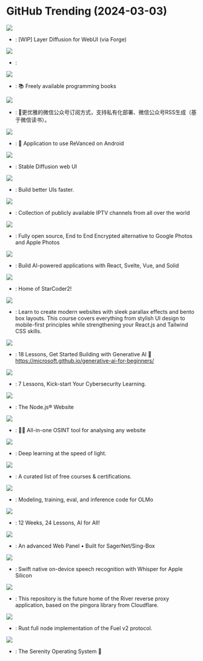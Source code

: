 # GitHub Trending (2024-03-03)

![](https://img.shields.io/badge/Python-New%20301-green?style=flat-square&logo=appveyor)
- [](https://github.comundefined): [WIP] Layer Diffusion for WebUI (via Forge)

![](https://img.shields.io/badge/Python-New%20198-green?style=flat-square&logo=appveyor)
- [](https://github.comundefined): 

![](https://img.shields.io/badge/none-New%20372-green?style=flat-square&logo=appveyor)
- [](https://github.comundefined): 📚 Freely available programming books

![](https://img.shields.io/badge/TypeScript-New%20263-green?style=flat-square&logo=appveyor)
- [](https://github.comundefined): 🤗更优雅的微信公众号订阅方式，支持私有化部署、微信公众号RSS生成（基于微信读书）。

![](https://img.shields.io/badge/Dart-New%2041-green?style=flat-square&logo=appveyor)
- [](https://github.comundefined): 💊 Application to use ReVanced on Android

![](https://img.shields.io/badge/Python-New%20142-green?style=flat-square&logo=appveyor)
- [](https://github.comundefined): Stable Diffusion web UI

![](https://img.shields.io/badge/Python-New%20613-green?style=flat-square&logo=appveyor)
- [](https://github.comundefined): Build better UIs faster.

![](https://img.shields.io/badge/JavaScript-New%2055-green?style=flat-square&logo=appveyor)
- [](https://github.comundefined): Collection of publicly available IPTV channels from all over the world

![](https://img.shields.io/badge/TypeScript-New%20560-green?style=flat-square&logo=appveyor)
- [](https://github.comundefined): Fully open source, End to End Encrypted alternative to Google Photos and Apple Photos

![](https://img.shields.io/badge/TypeScript-New%2099-green?style=flat-square&logo=appveyor)
- [](https://github.comundefined): Build AI-powered applications with React, Svelte, Vue, and Solid

![](https://img.shields.io/badge/Python-New%2095-green?style=flat-square&logo=appveyor)
- [](https://github.comundefined): Home of StarCoder2!

![](https://img.shields.io/badge/JavaScript-New%2024-green?style=flat-square&logo=appveyor)
- [](https://github.comundefined): Learn to create modern websites with sleek parallax effects and bento box layouts. This course covers everything from stylish UI design to mobile-first principles while strengthening your React.js and Tailwind CSS skills.

![](https://img.shields.io/badge/Jupyter%20Notebook-New%20559-green?style=flat-square&logo=appveyor)
- [](https://github.comundefined): 18 Lessons, Get Started Building with Generative AI 🔗 https://microsoft.github.io/generative-ai-for-beginners/

![](https://img.shields.io/badge/none-New%20281-green?style=flat-square&logo=appveyor)
- [](https://github.comundefined): 7 Lessons, Kick-start Your Cybersecurity Learning.

![](https://img.shields.io/badge/TypeScript-New%206-green?style=flat-square&logo=appveyor)
- [](https://github.comundefined): The Node.js® Website

![](https://img.shields.io/badge/TypeScript-New%201-green?style=flat-square&logo=appveyor)
- [](https://github.comundefined): 🕵️‍♂️ All-in-one OSINT tool for analysing any website

![](https://img.shields.io/badge/Rust-New%2090-green?style=flat-square&logo=appveyor)
- [](https://github.comundefined): Deep learning at the speed of light.

![](https://img.shields.io/badge/none-New%20472-green?style=flat-square&logo=appveyor)
- [](https://github.comundefined): A curated list of free courses & certifications.

![](https://img.shields.io/badge/Python-New%2060-green?style=flat-square&logo=appveyor)
- [](https://github.comundefined): Modeling, training, eval, and inference code for OLMo

![](https://img.shields.io/badge/Jupyter%20Notebook-New%2064-green?style=flat-square&logo=appveyor)
- [](https://github.comundefined): 12 Weeks, 24 Lessons, AI for All!

![](https://img.shields.io/badge/Vue-New%2063-green?style=flat-square&logo=appveyor)
- [](https://github.comundefined): An advanced Web Panel • Built for SagerNet/Sing-Box

![](https://img.shields.io/badge/Swift-New%2048-green?style=flat-square&logo=appveyor)
- [](https://github.comundefined): Swift native on-device speech recognition with Whisper for Apple Silicon

![](https://img.shields.io/badge/none-New%20203-green?style=flat-square&logo=appveyor)
- [](https://github.comundefined): This repository is the future home of the River reverse proxy application, based on the pingora library from Cloudflare.

![](https://img.shields.io/badge/Rust-New%201-green?style=flat-square&logo=appveyor)
- [](https://github.comundefined): Rust full node implementation of the Fuel v2 protocol.

![](https://img.shields.io/badge/C%2B%2B-New%2017-green?style=flat-square&logo=appveyor)
- [](https://github.comundefined): The Serenity Operating System 🐞

